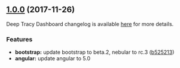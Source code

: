 <a name="1.0.0"></a>
## [1.0.0](https://github.com/bbva/deeptracy-dashboard/compare/1.0.0...1.0.0) (2017-11-26)


Deep Tracy Dashboard changelog is available [here](https://github.com/bbva/deeptracy-dashboard/blob/master/CHANGELOG.md) for more details. 

### Features

* **bootstrap:** update bootstrap to beta.2, nebular to rc.3 ([b525213](https://github.com/bbva/deeptracy-dashboard/commit/b525213))
* **angular:** update angular to 5.0 


